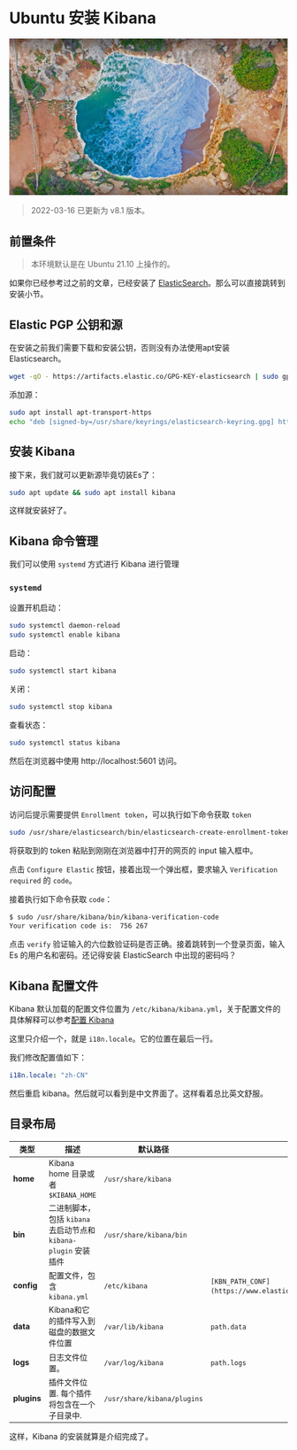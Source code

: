 # Ubuntu 安装 Kibana

![](../images/20210917.jpg)

> 2022-03-16 已更新为 v8.1 版本。

## 前置条件

> 本环境默认是在 Ubuntu 21.10 上操作的。


如果你已经参考过之前的文章，已经安装了 [ElasticSearch](./ubuntu-install-elasticsearch.md)。那么可以直接跳转到安装小节。

## Elastic PGP 公钥和源

在安装之前我们需要下载和安装公钥，否则没有办法使用apt安装 Elasticsearch。

```bash
wget -qO - https://artifacts.elastic.co/GPG-KEY-elasticsearch | sudo gpg --dearmor -o /usr/share/keyrings/elasticsearch-keyring.gpg
```

添加源：

```bash
sudo apt install apt-transport-https
echo "deb [signed-by=/usr/share/keyrings/elasticsearch-keyring.gpg] https://artifacts.elastic.co/packages/8.x/apt stable main" | sudo tee /etc/apt/sources.list.d/elastic-8.x.list
```

## 安装 Kibana

接下来，我们就可以更新源毕竟切装Es了：

```bash
sudo apt update && sudo apt install kibana
```

这样就安装好了。

## Kibana 命令管理

我们可以使用 `systemd` 方式进行 Kibana 进行管理

### `systemd`

设置开机启动：

```bash
sudo systemctl daemon-reload
sudo systemctl enable kibana
```

启动：

```bash
sudo systemctl start kibana
```

关闭：

```bash
sudo systemctl stop kibana
```

查看状态：

```bash
sudo systemctl status kibana
```

然后在浏览器中使用 http://localhost:5601 访问。

## 访问配置

访问后提示需要提供 `Enrollment token`，可以执行如下命令获取 `token`

```bash
sudo /usr/share/elasticsearch/bin/elasticsearch-create-enrollment-token -s kibana
```

将获取到的 token 粘贴到刚刚在浏览器中打开的网页的 input 输入框中。

点击 `Configure Elastic` 按钮，接着出现一个弹出框，要求输入 `Verification required` 的 `code`。

接着执行如下命令获取 `code`：

```bash
$ sudo /usr/share/kibana/bin/kibana-verification-code 
Your verification code is:  756 267
```

点击 `verify` 验证输入的六位数验证码是否正确。接着跳转到一个登录页面，输入 Es 的用户名和密码。还记得安装 ElasticSearch 中出现的密码吗？

## Kibana 配置文件

Kibana 默认加载的配置文件位置为 `/etc/kibana/kibana.yml`，关于配置文件的具体解释可以参考[配置 Kibana](https://www.elastic.co/guide/en/kibana/8.1/settings.html)

这里只介绍一个，就是 `i18n.locale`。它的位置在最后一行。

我们修改配置值如下：

```yml
i18n.locale: "zh-CN"
```

然后重启 kibana。然后就可以看到是中文界面了。这样看着总比英文舒服。

## 目录布局

| 类型 | 描述 | 默认路径 | 设置 |
| --- | --- | --- | --- |
| **home** | Kibana home 目录或者 `$KIBANA_HOME` | `/usr/share/kibana` |  |
| **bin** | 二进制脚本，包括 `kibana` 去启动节点和 `kibana-plugin` 安装插件 | `/usr/share/kibana/bin` |  |
| **config** | 配置文件，包含 `kibana.yml` | `/etc/kibana` | `[KBN_PATH_CONF](https://www.elastic.co/guide/en/kibana/7.14/settings.html)` |
| **data** | Kibana和它的插件写入到磁盘的数据文件位置 | `/var/lib/kibana` | `path.data` |
| **logs** | 日志文件位置。 | `/var/log/kibana` | `path.logs` |
| **plugins** | 插件文件位置. 每个插件将包含在一个子目录中. | `/usr/share/kibana/plugins` |  |


这样，Kibana 的安装就算是介绍完成了。
